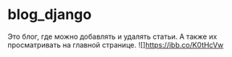 # blog_django
Это блог, где можно добавлять и удалять статьи. А также их просматривать на главной странице.
![]https://ibb.co/K0tHcVw
